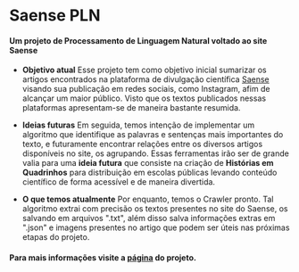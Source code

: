 ﻿
# Saense PLN

#### Um projeto de Processamento de Linguagem Natural voltado ao site Saense

- **Objetivo atual**
Esse projeto tem como objetivo inicial sumarizar os artigos encontrados na plataforma de divulgação científica [Saense](https://saense.com.br/) visando sua publicação em redes sociais, como Instagram, afim de alcançar um maior público. Visto que os textos publicados nessas plataformas apresentam-se de maneira bastante resumida.

- **Ideias futuras**
Em seguida, temos intenção de implementar um algoritmo que identifique as palavras e sentenças mais importantes do texto, e futuramente encontrar relações entre os diversos artigos disponíveis no site, os agrupando.
Essas ferramentas irão ser de grande valia para uma **ideia futura** que consiste na criação de **Histórias em Quadrinhos** para distribuição em escolas públicas levando conteúdo científico de forma acessível e de maneira divertida.

- **O que temos atualmente**
Por enquanto, temos o Crawler pronto. Tal algoritmo extrai com precisão os textos presentes no site do Saense, os salvando em arquivos ".txt", além disso salva informações extras em ".json" e imagens presentes no artigo que podem ser úteis nas próximas etapas do projeto.

#### Para mais informações visite a [página](https://0xdferraz.github.io/Saense-PLN/) do projeto.

